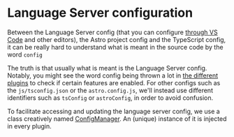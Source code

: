 # Language Server configuration

Between the Language Server config (that you can configure [through VS Code](https://code.visualstudio.com/docs/getstarted/settings) and other editors), the Astro project config and the TypeScript config, it can be really hard to understand what is meant in the source code by the word `config`

The truth is that usually what is meant is the Language Server config. Notably, you might see the word config being thrown a lot in [the different plugins](plugins.md) to check if certain features are enabled. For other configs such as the `js/tsconfig.json` or the `astro.config.js`, we'll instead use different identifiers such as `tsConfig` or `astroConfig`, in order to avoid confusion.

To facilitate accessing and updating the language server config, we use a class creatively named [ConfigManager](/packages/language-server/src/core/config/ConfigManager.ts). An (unique) instance of it is injected in every plugin.
